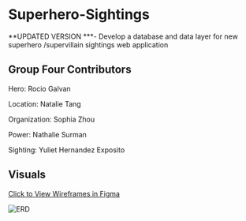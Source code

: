 # Superhero-Sightings
**UPDATED VERSION ***- Develop a database and data layer for new superhero /supervillain sightings web application

## Group Four Contributors
Hero: Rocio Galvan

Location: Natalie Tang

Organization: Sophia Zhou

Power: Nathalie Surman

Sighting: Yuliet Hernandez Exposito


## Visuals
[Click to View Wireframes in Figma](https://www.figma.com/file/jSjIfPzpBPUznZEK5AJzlE/Superhero-Sightings?type=design&node-id=0%3A1&mode=design&t=piSdlF7zrO9iywbn-1)

![ERD](https://github.com/Ro-Galvan/Superhero-Sightings/assets/97912154/0c72b555-cae0-49da-b1df-20a79dbebed0)



